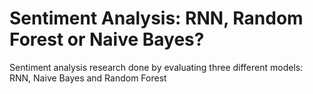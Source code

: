# Sentiment Analysis: RNN, Random Forest or Naive Bayes?
Sentiment analysis research done by evaluating three different models: RNN, Naive Bayes and Random Forest
